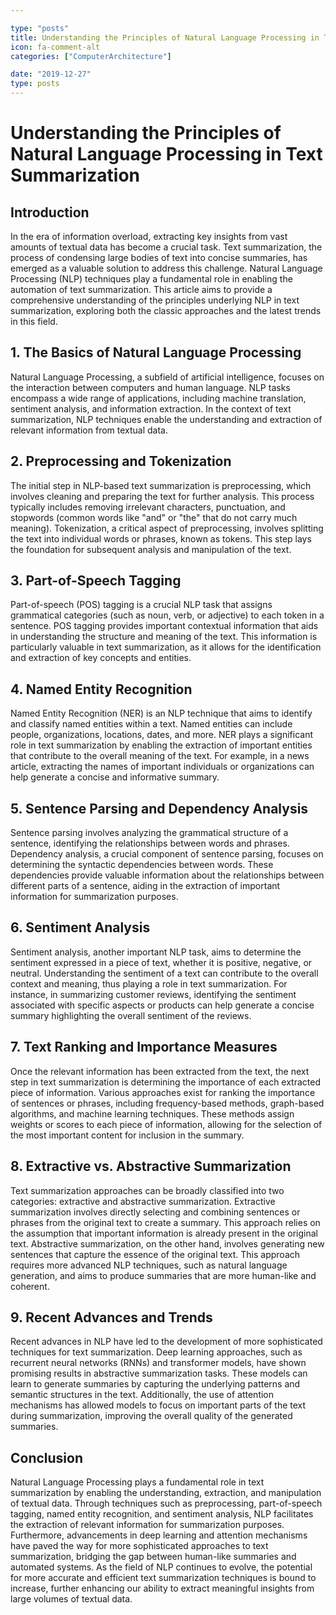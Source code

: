```yaml
---

type: "posts"
title: Understanding the Principles of Natural Language Processing in Text Summarization
icon: fa-comment-alt
categories: ["ComputerArchitecture"]

date: "2019-12-27"
type: posts
---
```





# Understanding the Principles of Natural Language Processing in Text Summarization

## Introduction

In the era of information overload, extracting key insights from vast amounts of textual data has become a crucial task. Text summarization, the process of condensing large bodies of text into concise summaries, has emerged as a valuable solution to address this challenge. Natural Language Processing (NLP) techniques play a fundamental role in enabling the automation of text summarization. This article aims to provide a comprehensive understanding of the principles underlying NLP in text summarization, exploring both the classic approaches and the latest trends in this field.

## 1. The Basics of Natural Language Processing

Natural Language Processing, a subfield of artificial intelligence, focuses on the interaction between computers and human language. NLP tasks encompass a wide range of applications, including machine translation, sentiment analysis, and information extraction. In the context of text summarization, NLP techniques enable the understanding and extraction of relevant information from textual data.

## 2. Preprocessing and Tokenization

The initial step in NLP-based text summarization is preprocessing, which involves cleaning and preparing the text for further analysis. This process typically includes removing irrelevant characters, punctuation, and stopwords (common words like "and" or "the" that do not carry much meaning). Tokenization, a critical aspect of preprocessing, involves splitting the text into individual words or phrases, known as tokens. This step lays the foundation for subsequent analysis and manipulation of the text.

## 3. Part-of-Speech Tagging

Part-of-speech (POS) tagging is a crucial NLP task that assigns grammatical categories (such as noun, verb, or adjective) to each token in a sentence. POS tagging provides important contextual information that aids in understanding the structure and meaning of the text. This information is particularly valuable in text summarization, as it allows for the identification and extraction of key concepts and entities.

## 4. Named Entity Recognition

Named Entity Recognition (NER) is an NLP technique that aims to identify and classify named entities within a text. Named entities can include people, organizations, locations, dates, and more. NER plays a significant role in text summarization by enabling the extraction of important entities that contribute to the overall meaning of the text. For example, in a news article, extracting the names of important individuals or organizations can help generate a concise and informative summary.

## 5. Sentence Parsing and Dependency Analysis

Sentence parsing involves analyzing the grammatical structure of a sentence, identifying the relationships between words and phrases. Dependency analysis, a crucial component of sentence parsing, focuses on determining the syntactic dependencies between words. These dependencies provide valuable information about the relationships between different parts of a sentence, aiding in the extraction of important information for summarization purposes.

## 6. Sentiment Analysis

Sentiment analysis, another important NLP task, aims to determine the sentiment expressed in a piece of text, whether it is positive, negative, or neutral. Understanding the sentiment of a text can contribute to the overall context and meaning, thus playing a role in text summarization. For instance, in summarizing customer reviews, identifying the sentiment associated with specific aspects or products can help generate a concise summary highlighting the overall sentiment of the reviews.

## 7. Text Ranking and Importance Measures

Once the relevant information has been extracted from the text, the next step in text summarization is determining the importance of each extracted piece of information. Various approaches exist for ranking the importance of sentences or phrases, including frequency-based methods, graph-based algorithms, and machine learning techniques. These methods assign weights or scores to each piece of information, allowing for the selection of the most important content for inclusion in the summary.

## 8. Extractive vs. Abstractive Summarization

Text summarization approaches can be broadly classified into two categories: extractive and abstractive summarization. Extractive summarization involves directly selecting and combining sentences or phrases from the original text to create a summary. This approach relies on the assumption that important information is already present in the original text. Abstractive summarization, on the other hand, involves generating new sentences that capture the essence of the original text. This approach requires more advanced NLP techniques, such as natural language generation, and aims to produce summaries that are more human-like and coherent.

## 9. Recent Advances and Trends

Recent advances in NLP have led to the development of more sophisticated techniques for text summarization. Deep learning approaches, such as recurrent neural networks (RNNs) and transformer models, have shown promising results in abstractive summarization tasks. These models can learn to generate summaries by capturing the underlying patterns and semantic structures in the text. Additionally, the use of attention mechanisms has allowed models to focus on important parts of the text during summarization, improving the overall quality of the generated summaries.

## Conclusion

Natural Language Processing plays a fundamental role in text summarization by enabling the understanding, extraction, and manipulation of textual data. Through techniques such as preprocessing, part-of-speech tagging, named entity recognition, and sentiment analysis, NLP facilitates the extraction of relevant information for summarization purposes. Furthermore, advancements in deep learning and attention mechanisms have paved the way for more sophisticated approaches to text summarization, bridging the gap between human-like summaries and automated systems. As the field of NLP continues to evolve, the potential for more accurate and efficient text summarization techniques is bound to increase, further enhancing our ability to extract meaningful insights from large volumes of textual data.